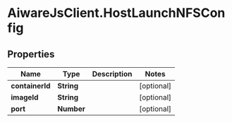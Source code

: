 # AiwareJsClient.HostLaunchNFSConfig

## Properties

Name | Type | Description | Notes
------------ | ------------- | ------------- | -------------
**containerId** | **String** |  | [optional] 
**imageId** | **String** |  | [optional] 
**port** | **Number** |  | [optional] 


